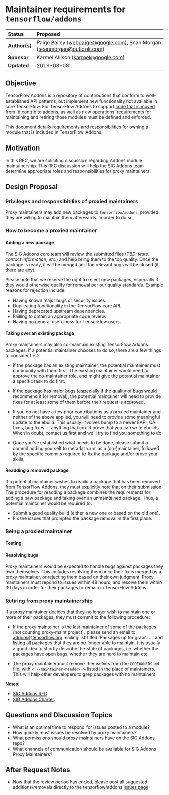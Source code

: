 # Maintainer requirements for `tensorflow/addons`

| Status        | Proposed       |
:-------------- |:---------------------------------------------------- |
| **Author(s)** | Paige Bailey (webpaige@google.com), Sean Morgan (seanmorgan@outlook.com) |
| **Sponsor**   | Karmel Allison (karmel@google.com)                 |
| **Updated**   | 2019-03-08                                           |

## Objective

TensorFlow Addons is a repository of contributions that conform to well-established API patterns, but implement new functionality not available in core TensorFlow. For TensorFlow Addons to support [code that is moved from `tf.contrib to addons](https://github.com/tensorflow/community/blob/ef626896f30130dfc3b5e75126c94624b689a943/rfcs/20181214-move-to-addons.md#code-to-be-moved-from-tfcontrib-to-addons), as well as new operations, requirements for maintaining and retiring those modules must be defined and enforced.

This document details requirements and responsibilities for owning a module that is included in TensorFlow Addons.

## Motivation

In this RFC, we are soliciting discussion regarding Addons module maintainership. This RFC discussion will help the SIG Addons team determine appropriate roles and responsibilities for proxy maintainers.

## Design Proposal 

### Privileges and responsibitilies of proxied maintainers

Proxy maintainers may add new packages to `tensorflow/addons`, provided they are willing to maintain them afterwards. In order to do so, 

### How to become a proxied maintainer

#### Adding a new package

The SIG Addons core team will review the submitted files (_TBD: tests, contact information, etc._) and help bring them to the top quality. Once the package is ready, it will be merged and the relevant bugs will be closed (if there are any).

Please note that we reserve the right to reject new packages, especially if they would otherwise qualify for removal per our quality standards. Example reasons for rejection include:

* Having known major bugs or security issues.
* Duplicating functionality in the TensorFlow core API.
* Having deprecated upstream dependencies.
* Failling to obtain an appropriate code review.
* Having no general usefulness for TensorFlow users.

#### Taking over an existing package

Proxy maintainers may also co-maintain existing TensorFlow Addons packages. If a potential maintainer chooses to do so, there are a few things to consider first:

* If the package has an existing maintainer, the potential maintainer must community with them first. The existing maintainer would need to approve the co-maintainer role, and might give the potential maintainer a specific task to do first.

* If the package has major bugs (especially if the quality of bugs would recommend it for removal), the potential maintainer will need to provide fixes for at least some of them before their request is approved. 

* If you do not have a few prior contributions as a proxied maintainer and neither of the above applied, you will need to provide some meaningful update to the ebuild. This usually involves bump to a newer EAPI, QA fixes, bug fixes — anything that could prove that you can write ebuilds. When in doubt, contact us first and we'll try to find you something to do.

* Once you've established what needs to be done, please submit a commit adding yourself to metadata.xml as a (co-)maintainer, followed by the specific commits required to fix the package and/or prove your skills.

#### Readding a removed package

If a potential maintainer wishes to readd a package that has been removed from TensorFlow Addons, they must explicitly note that on their submission. The procedure for readding a package combines the requirements for adding a new package and taking over an unmaintained package. Thus, a potential maintainer would be required to:

* Submit a good quality build (either a new one or based on the old one).
* Fix the issues that prompted the package removal in the first place.

### Being a proxied maintainer

#### Testing

#### Resolving bugs

Proxy maintainers would be expected to handle bugs against packages they own themselves. This includes resolving them once their fix is merged by a proxy maintainer, or rejecting them based on their own judgment. Proxy maintainers must repond to issues within 48 hours, and resolve them within 30 days in order for their packages to remain in TensorFlow Addons.

### Retiring from proxy maintainership

If a proxy maintainer decides that they no longer wish to maintain one or more of their packages, they must commit to the following procedure:

* If the proxy maintainer is the last maintainer of some of the packages (not counting proxy-maint project), please send an email to addons@tensorflow.org mailing list titled 'Packages up for grabs: …' and listing all packages that they are no longer able to maintain. It is usually a good idea to shortly describe the state of packages, i.e. whether the packages have open bugs, whether they are hard to maintain etc.

* The proxy maintainer must remove themselves from the `CODEOWNERS.md` file, with `<!--maintainer-needed-->` listed in the place of maintainers. This will help other developers to grep packages with no maintainers.

**Notes:**
* [SIG Addons RFC](https://github.com/tensorflow/community/blob/ef626896f30130dfc3b5e75126c94624b689a943/rfcs/20181214-move-to-addons.md).
* [SIG Addons Charter](https://github.com/tensorflow/community/blob/master/sigs/addons/CHARTER.md).

## Questions and Discussion Topics

* What is an optimal time to respond for issues posted to a module?
* How quickly must issues be resolved by proxy maintainers?
* What permissions should proxy maintainers have on the SIG Addons repo?
* What channels of communication should be available for SIG Addons Proxy Maintainers?

## After Request Notes
* Now that the review period has ended, please post all suggested
 additions/removals directly to the tensorflow/addons [issues page](https://github.com/tensorflow/addons/issues)
